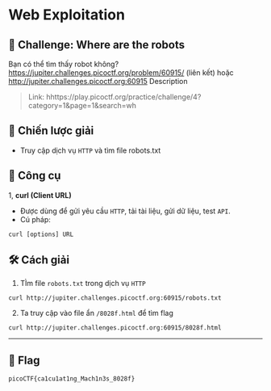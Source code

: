 
# Web Exploitation

## 🧩 Challenge: Where are the robots

Bạn có thể tìm thấy robot không? https://jupiter.challenges.picoctf.org/problem/60915/ (liên kết) hoặc http://jupiter.challenges.picoctf.org:60915 Description


> Link: hhttps://play.picoctf.org/practice/challenge/4?category=1&page=1&search=wh

## 🧠 Chiến lược giải
- Truy cập dịch vụ `HTTP` và tìm file robots.txt

## 🔧 Công cụ 
1, **curl (Client URL)**
- Được dùng để gửi yêu cầu `HTTP`, tải tài liệu, gửi dữ liệu, test `API`.
- Cú pháp:

```
curl [options] URL
```


## 🛠️ Cách giải

1. TÌm file `robots.txt` trong dịch vụ `HTTP`

```
curl http://jupiter.challenges.picoctf.org:60915/robots.txt
```

2. Ta truy cập vào file ẩn `/8028f.html` để tìm flag

```
curl http://jupiter.challenges.picoctf.org:60915/8028f.html
```

---

## 🏁 Flag

```
picoCTF{ca1cu1at1ng_Mach1n3s_8028f}

```
